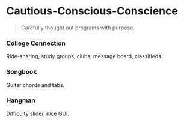 # Cautious-Conscious-Conscience
> Carefully thought out programs with purpose.

### College Connection
Ride-sharing, study groups, clubs, message board, classifieds.

### Songbook
Guitar chords and tabs.

### Hangman
Difficulty slider, nice GUI.
